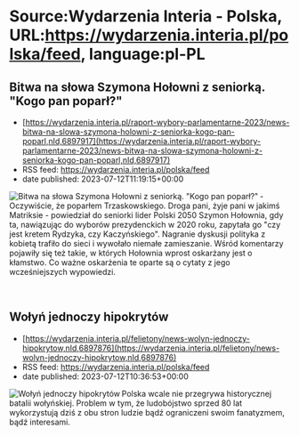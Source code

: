 # Source:Wydarzenia Interia - Polska, URL:https://wydarzenia.interia.pl/polska/feed, language:pl-PL

## Bitwa na słowa Szymona Hołowni z seniorką. "Kogo pan poparł?"
 - [https://wydarzenia.interia.pl/raport-wybory-parlamentarne-2023/news-bitwa-na-slowa-szymona-holowni-z-seniorka-kogo-pan-poparl,nId,6897917](https://wydarzenia.interia.pl/raport-wybory-parlamentarne-2023/news-bitwa-na-slowa-szymona-holowni-z-seniorka-kogo-pan-poparl,nId,6897917)
 - RSS feed: https://wydarzenia.interia.pl/polska/feed
 - date published: 2023-07-12T11:19:15+00:00

<p><a href="https://wydarzenia.interia.pl/raport-wybory-parlamentarne-2023/news-bitwa-na-slowa-szymona-holowni-z-seniorka-kogo-pan-poparl,nId,6897917"><img align="left" alt="Bitwa na słowa Szymona Hołowni z seniorką. &quot;Kogo pan poparł?&quot;" src="https://i.iplsc.com/bitwa-na-slowa-szymona-holowni-z-seniorka-kogo-pan-poparl/000HE8LS741T41T1-C321.jpg" /></a>- Oczywiście, że poparłem Trzaskowskiego. Droga pani, żyje pani w jakimś Matriksie - powiedział do seniorki lider Polski 2050 Szymon Hołownia, gdy ta, nawiązując do wyborów prezydenckich w 2020 roku, zapytała go &quot;czy jest kretem Rydzyka, czy Kaczyńskiego&quot;. Nagranie dyskusji polityka z kobietą trafiło do sieci i wywołało niemałe zamieszanie. Wśród komentarzy pojawiły się też takie, w których Hołownia wprost oskarżany jest o kłamstwo. Co ważne oskarżenia te oparte są o cytaty z jego wcześniejszych wypowiedzi.</p><br clear="all" />

## Wołyń jednoczy hipokrytów
 - [https://wydarzenia.interia.pl/felietony/news-wolyn-jednoczy-hipokrytow,nId,6897876](https://wydarzenia.interia.pl/felietony/news-wolyn-jednoczy-hipokrytow,nId,6897876)
 - RSS feed: https://wydarzenia.interia.pl/polska/feed
 - date published: 2023-07-12T10:36:53+00:00

<p><a href="https://wydarzenia.interia.pl/felietony/news-wolyn-jednoczy-hipokrytow,nId,6897876"><img align="left" alt="Wołyń jednoczy hipokrytów" src="https://i.iplsc.com/wolyn-jednoczy-hipokrytow/000HE8N8QEQLR35H-C321.jpg" /></a>Polska wcale nie przegrywa historycznej batalii wołyńskiej. Problem w tym, że ludobójstwo sprzed 80 lat wykorzystują dziś z obu stron ludzie bądź ograniczeni swoim fanatyzmem, bądź interesami.

</p><br clear="all" />

